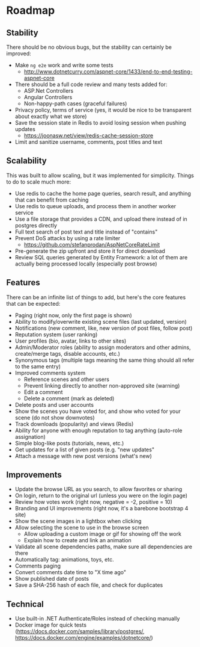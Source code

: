 # Roadmap

## Stability

There should be no obvious bugs, but the stability can certainly be improved:

* Make `ng e2e` work and write some tests
  * http://www.dotnetcurry.com/aspnet-core/1433/end-to-end-testing-aspnet-core
* There should be a full code review and many tests added for:
  * ASP.Net Controllers
  * Angular Controllers
  * Non-happy-path cases (graceful failures)
* Privacy policy, terms of service (yes, it would be nice to be transparent about exactly what we store)
* Save the session state in Redis to avoid losing session when pushing updates
  * https://joonasw.net/view/redis-cache-session-store
* Limit and sanitize username, comments, post titles and text

## Scalability

This was built to allow scaling, but it was implemented for simplicity. Things to do to scale much more:

* Use redis to cache the home page queries, search result, and anything that can benefit from caching
* Use redis to queue uploads, and process them in another worker service
* Use a file storage that provides a CDN, and upload there instead of in postgres directly
* Full text search of post text and title instead of "contains"
* Prevent DoS attacks by using a rate limiter
  * https://github.com/stefanprodan/AspNetCoreRateLimit
* Pre-generate the zip upfront and store it for direct download
* Review SQL queries generated by Entity Framework: a lot of them are actually being processed locally (especially post browse)

## Features

There can be an infinite list of things to add, but here's the core features that can be expected:

* Paging (right now, only the first page is shown)
* Ability to modify/overwrite existing scene files (last updated, version)
* Notifications (new comment, like, new version of post files, follow post)
* Reputation system (user ranking)
* User profiles (bio, avatar, links to other sites)
* Admin/Moderator roles (ability to assign moderators and other admins, create/merge tags, disable accounts, etc.)
* Synonymous tags (multiple tags meaning the same thing should all refer to the same entry)
* Improved comments system
  * Reference scenes and other users
  * Prevent linking directly to another non-approved site (warning)
  * Edit a comment
  * Delete a comment (mark as deleted)
* Delete posts and user accounts
* Show the scenes you have voted for, and show who voted for your scene (do not show downvotes)
* Track downloads (popularity) and views (Redis)
* Ability for anyone with enough reputation to tag anything (auto-role assignation)
* Simple blog-like posts (tutorials, news, etc.)
* Get updates for a list of given posts (e.g. "new updates"
* Attach a message with new post versions (what's new)

## Improvements

* Update the browse URL as you search, to allow favorites or sharing
* On login, return to the original url (unless you were on the login page)
* Review how votes work (right now, negative = -2, positive = 10)
* Branding and UI improvements (right now, it's a barebone bootstrap 4 site)
* Show the scene images in a lightbox when clicking
* Allow selecting the scene to use in the browse screen
  * Allow uploading a custom image or gif for showing off the work
  * Explain how to create and link an animation
* Validate all scene dependencies paths, make sure all dependencies are there
* Automatically tag: animations, toys, etc.
* Comments paging
* Convert comments date time to "X time ago"
* Show published date of posts
* Save a SHA-256 hash of each file, and check for duplicates

## Technical

* Use built-in .NET Authenticate/Roles instead of checking manually
* Docker image for quick tests (https://docs.docker.com/samples/library/postgres/, https://docs.docker.com/engine/examples/dotnetcore/)
